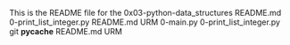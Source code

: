 This is the README file for the 0x03-python-data_structures
README.md
0-print_list_integer.py
README.md
URM
0-main.py
0-print_list_integer.py
git
__pycache__
README.md
URM

